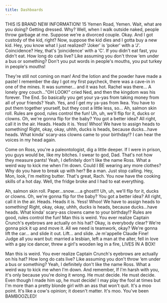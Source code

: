```yaml
---
title: Dashboards
---
```


THIS IS BRAND NEW INFORMATION! 15 Yemen Road, Yemen. Wait, what are you doing? Getting dressed. Why? Well, when I walk outside naked, people throw garbage at me. Suppose we're a divorced couple. Okay. And I got custody of the kid, right? Now, suppose the kid dies and I gotta buy a new kid. Hey, you know what I just realized? ‘Joker' is ‘poker' with a ‘J'. Coincidence? Hey, that's ‘joincidence' with a ‘C'. If you didn't eat fast, you didn't eat. How long do cats live? Like assuming you don't throw ‘em under a bus or something? Don't you put words in people's mouths, you put turkey in people's mouths!

They're still not coming on man! And the lotion and the powder have made a paste! I remember the day I got my first paycheck, there was a cave-in in one of the mines. It was summer... and it was hot. Rachel was there... A lonely grey couch..."OH LOOK!" cried Ned, and then the kingdom was his forever. The End. So basically you get your ya-yas from taking money from all of your friends? Yeah. Yes, and I get my ya-yas from Ikea. You have to put them together yourself, but they cost a little less, so... Ah, salmon skin roll. Rules are good, rules control the fun! Uh, uh, we'll flip for it, ducks or clowns. Oh, we're gonna flip for the baby? You got a better idea? All right, call it in the air. Heads. Heads it is. Yess! Whoo! We have to assign heads to something! Right, okay, okay, uhhh, ducks is heads, because ducks...have heads. What kinda' scary-ass clowns came to your birthday!? I can hear the voices in my head again.

Come on Ross, you're a paleontologist, dig a little deeper. If I were in prison, you guys would be, like my bitches. I swear to god, Dad. That's not how they measure pants! Yeah, I definitely don't like the name Ross. What a weird way to kick me when I'm down. Could I BE wearing any more clothes? Why do you have to break up with her? Be a man. Just stop calling. Hey, Mon, look, I'm melting butter. That's great, Rach. You now have the cooking skills of a hot day. Well, the fridge broke and I had to eat everything.

Ah, salmon skin roll. Paper...snow.....a ghost!!! Uh, uh, we'll flip for it, ducks or clowns. Oh, we're gonna flip for the baby? You got a better idea? All right, call it in the air. Heads. Heads it is. Yess! Whoo! We have to assign heads to something! Right, okay, okay, uhhh, ducks is heads, because ducks...have heads. What kinda' scary-ass clowns came to your birthday!? Rules are good, rules control the fun! Man this is weird. You ever realize Captain Crunch's eyebrows are actually on his hat? Okay, is everybody clear? We're gonna pick it up and move it. All we need is teamwork, okay? We're gonna lift the car... and slide it out. Lift... and slide. Je m'appelle Claude Fine! Judge all you want but: married a lesbian, left a man at the alter, fell in love with a gay ice dancer, threw a girl's wooden leg in a fire, LIVES IN A BOX!

Man this is weird. You ever realize Captain Crunch's eyebrows are actually on his hat? How long do cats live? Like assuming you don't throw ‘em under a bus or something? Yeah, I definitely don't like the name Ross. What a weird way to kick me when I'm down. And remember, If I'm harsh with you, it's only because you're doing it wrong. He must decide. He must decide. Even though I made him up, he must decide! I may play the fool at times but I'm more than a pretty blonde girl with an ass that won't quit. It's a moo point. It's like a cow's opinion; it doesn't matter. It's moo. You've been BAMBOOZLED!
